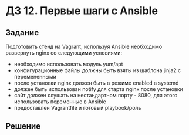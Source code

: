 # ДЗ 12. Первые шаги с Ansible

## Задание
Подготовить стенд на Vagrant, используя Ansible необходимо развернуть nginx со следующими условиями:
- необходимо использовать модуль yum/apt
- конфигурационные файлы должны быть взяты из шаблона jinja2 с перемененными
- после установки nginx должен быть в режиме enabled в systemd
- должен быть использован notify для старта nginx после установки
- сайт должен слушать на нестандартном порту - 8080, для этого использовать переменные в Ansible
- предоставлен Vagrantfile и готовый playbook/роль

## Решение





